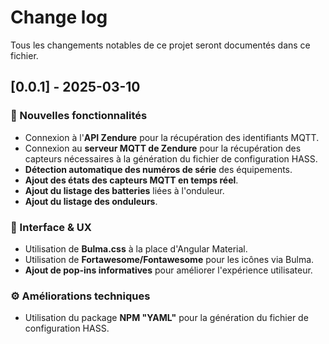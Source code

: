 # Change log

Tous les changements notables de ce projet seront documentés dans ce fichier.

## [0.0.1] - 2025-03-10

### 🚀 Nouvelles fonctionnalités

- Connexion à l'**API Zendure** pour la récupération des identifiants MQTT.
- Connexion au **serveur MQTT de Zendure** pour la récupération des capteurs nécessaires à la génération du fichier de configuration HASS.
- **Détection automatique des numéros de série** des équipements.
- **Ajout des états des capteurs MQTT en temps réel**.
- **Ajout du listage des batteries** liées à l'onduleur.
- **Ajout du listage des onduleurs**.

### 🎨 Interface & UX

- Utilisation de **Bulma.css** à la place d'Angular Material.
- Utilisation de **Fortawesome/Fontawesome** pour les icônes via Bulma.
- **Ajout de pop-ins informatives** pour améliorer l'expérience utilisateur.

### ⚙️ Améliorations techniques

- Utilisation du package **NPM "YAML"** pour la génération du fichier de configuration HASS.
